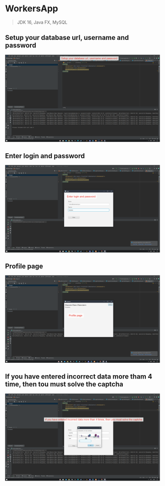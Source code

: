 # WorkersApp

> JDK 16, Java FX, MySQL

## Setup your database url, username and password
![alt text](./tutorial/0.png?raw=true)
## Enter login and password
![alt text](./tutorial/1.png?raw=true)
## Profile page
![alt text](./tutorial/2.png?raw=true)
## If you have entered incorrect data more tham 4 time, then tou must solve the captcha
![alt text](./tutorial/3.png?raw=true)
